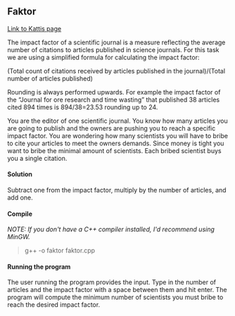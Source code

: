 ## Faktor

[Link to Kattis page](https://open.kattis.com/problems/faktor)

The impact factor of a scientific journal is a measure reflecting the average number of citations to articles published in science journals. For this task we are using a simplified formula for calculating the impact factor:

(Total count of citations received by articles published in the journal)/(Total number of articles published)

Rounding is always performed upwards. For example the impact factor of the “Journal for ore research and time wasting” that published 38 articles cited 894 times is 894/38=23.53 rounding up to 24.

You are the editor of one scientific journal. You know how many articles you are going to publish and the owners are pushing you to reach a specific impact factor. You are wondering how many scientists you will have to bribe to cite your articles to meet the owners demands. Since money is tight you want to bribe the minimal amount of scientists. Each bribed scientist buys you a single citation.

#### Solution

Subtract one from the impact factor, multiply by the number of articles, and add one.

#### Compile

*NOTE: If you don't have a C++ compiler installed, I'd recommend using MinGW.*
 
> g++ -o faktor faktor.cpp

#### Running the program

The user running the program provides the input. Type in the number of articles and the impact factor with a space between them and hit enter. The program will compute the minimum number of scientists you must bribe to reach the desired impact factor.